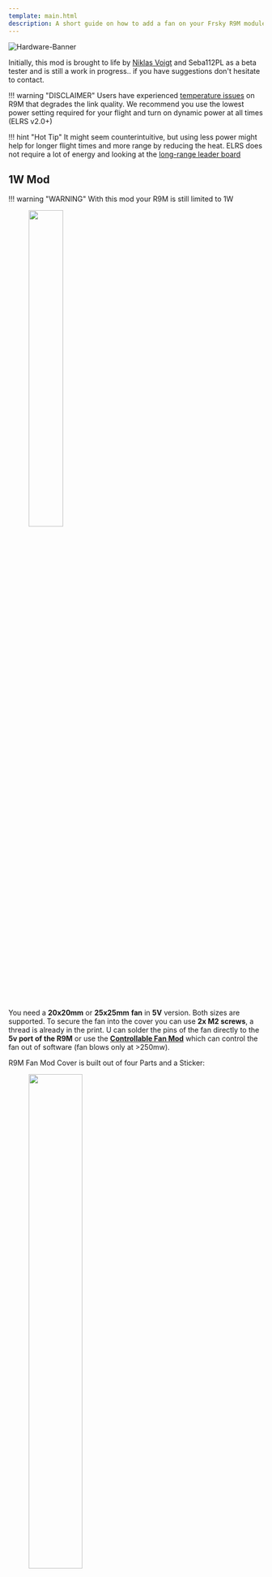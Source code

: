```yaml
---
template: main.html
description: A short guide on how to add a fan on your Frsky R9M module flashed with ExpressLRS.
---
```


![Hardware-Banner](https://raw.githubusercontent.com/ExpressLRS/ExpressLRS-Hardware/master/img/hardware.png)

Initially, this mod is brought to life by [Niklas Voigt](https://discordapp.com/users/773143572354039828) and Seba112PL as a beta tester and is still a work in progress.. if you have suggestions don't hesitate to contact.

!!! warning "DISCLAIMER"
    Users have experienced [temperature issues](https://github.com/ExpressLRS/ExpressLRS/issues/429) on R9M that degrades the link quality. We recommend you use the lowest power setting required for your flight and turn on dynamic power at all times (ELRS v2.0+)

!!! hint "Hot Tip"
    It might seem counterintuitive, but using less power might help for longer flight times and more range by reducing the heat. ELRS does not require a lot of energy and looking at the [long-range leader board](https://github.com/ExpressLRS/ExpressLRS#current-leaderboard)

## 1W Mod
!!! warning "WARNING" 
    With this mod your R9M is still limited to 1W

<figure markdown>
<img class="center-img" src="https://raw.githubusercontent.com/ExpressLRS/ExpressLRS-Hardware/master/STL/R9M-Fan-Mod-Case/view-top.png" data-canonical-src="https://raw.githubusercontent.com/ExpressLRS/ExpressLRS-Hardware/master/STL/R9M-Fan-Mod-Case/view-top.png" width="40%>
</figure>

<figure markdown>
<img class="center-img" src="https://raw.githubusercontent.com/ExpressLRS/ExpressLRS-Hardware/master/STL/R9M-Fan-Mod-Case/view-bottom.png" data-canonical-src="https://raw.githubusercontent.com/ExpressLRS/ExpressLRS-Hardware/master/STL/R9M-Fan-Mod-Case/view-bottom.png" width="40%">
</figure>

You need a **20x20mm** or **25x25mm** **fan** in **5V** version. 
Both sizes are supported. To secure the fan into the cover you can use **2x M2 screws**, a thread is already in the print.
U can solder the pins of the fan directly to the **5v port of the R9M** or use the [**Controllable Fan Mod**](#controllable-fan-mod) which can control the fan out of software (fan blows only at >250mw). 

R9M Fan Mod Cover is built out of four Parts and a Sticker:

<figure markdown>
<img class="center-img" src="https://raw.githubusercontent.com/ExpressLRS/ExpressLRS-Hardware/master/STL/R9M-Fan-Mod-Case/view-description.png" data-canonical-src="https://raw.githubusercontent.com/ExpressLRS/ExpressLRS-Hardware/master/STL/R9M-Fan-Mod-Case/view-description.png" width="50%" height="auto">
</figure>

### Download

* [R9M-Fan-Case-Cover.stl](https://github.com/ExpressLRS/ExpressLRS-Hardware/raw/master/STL/R9M-Fan-Mod-Case/R9M-Fan-Case-Cover.stl)
* [R9M-Fan-Case-Pins.stl](https://github.com/ExpressLRS/ExpressLRS-Hardware/raw/master/STL/R9M-Fan-Mod-Case/R9M-Fan-Case-Pins.stl)
* [R9M-Fan-Case-XT30.stl](https://github.com/ExpressLRS/ExpressLRS-Hardware/raw/master/STL/R9M-Fan-Mod-Case/R9M-Fan-Case-XT30.stl)
* [R9M-Fan-Case-Standoff.stl](https://github.com/ExpressLRS/ExpressLRS-Hardware/raw/master/STL/R9M-Fan-Mod-Case/R9M-Fan-Case-Standoff.stl) (2x)
* [R9M-ExpressLRS-900Mhz.pdf](https://github.com/ExpressLRS/ExpressLRS-Hardware/raw/master/STL/R9M-Fan-Mod-Case/R9M-ExpressLRS-900Mhz.pdf)

or from [Thingiverse](https://www.thingiverse.com/thing:4829360)

## Controllable Fan Mod

Additionally to the fan, you'll need one NPN Transistor (e.g. `2N4401`) or N-Channel MOSFET (e.g. `BS170` has built-in Shotky-Diode) and a resistor (200-3k7)

<figure markdown>
<img class="center-img" src="https://github.com/ExpressLRS/ExpressLRS-Hardware/blob/master/img/wiki-from-discord/n-channel-mosfet.png?raw=true" width="40%">
</figure>

<figure markdown>
<img class="center-img" src="https://github.com/ExpressLRS/ExpressLRS-Hardware/blob/master/img/wiki-from-discord/npn-transistor.png?raw=true" width="40%">
</figure>

### R9M2019 Build notice

The PB9 pad location on the R9M2019 module is a bit different. Please see the photo.

<figure markdown>
<img class="center-img" src="https://github.com/ExpressLRS/ExpressLRS-Hardware/blob/master/img/wiki-from-discord/R9M2019.png?raw=true" width="50%">
<figcaption>PB9 pad location</figcaption>
</figure>

## 2W Mod 

!!! warning "WARNING"
    Only do this if you are comfortable with modding hardware

In addition to the [3D printed Cover](#download) & the [**Controllable Fan Mod**](#controllable-fan-mod) you'll need:

* Fan + Heatsink `"2507 25MM 25x25x13MM Hydraulic bearing Graphics card Cooling fan with heat sink 5V 12V m.2 SSD Fan with 2pin"`
* Thermalpad 0.5mm `"1pc 100mmx100mmx0.5mm GPU Northbridge IC LED Chipset Heatsink Cooling Conductive Silicone Thermal Pad,100x100x0.5mm w/ 3.2W/M-K"`

The screw heads are cut off to reduce height.

<figure markdown>
<img class="center-img" src="https://github.com/ExpressLRS/ExpressLRS-Hardware/blob/master/img/wiki-from-discord/heatsink.jpeg?raw=true" width="40%">
</figure>

<figure markdown>
<img class="center-img" src="https://github.com/ExpressLRS/ExpressLRS-Hardware/blob/master/img/wiki-from-discord/heatsink2.jpeg?raw=true" width="40%">
</figure>

<figure markdown>
<img class="center-img" src="https://github.com/ExpressLRS/ExpressLRS-Hardware/blob/master/img/wiki-from-discord/heatsink4.jpeg?raw=true" width="40%">
</figure>

<figure markdown>
<img class="center-img" src="https://github.com/ExpressLRS/ExpressLRS-Hardware/blob/master/img/wiki-from-discord/heatsink5.jpeg?raw=true" width="40%">
</figure>

As you can see in picture 3, the 5v fan is connected to the power source of the module, so the fan is used with some overvoltage and spins with higher rpm... tested for a long time and should not be a problem for the fan.
If you don't know how to allow the 2W in the firmware, don't do this mod!🤦‍♂️

## Here are some makes

<figure markdown>
<img class="center-img" src="https://github.com/ExpressLRS/ExpressLRS-Hardware/raw/master/STL/R9M-Fan-Mod-Case/view-real.jpg" width="40%">
</figure>

<figure markdown>
<img class="center-img" src="https://github.com/ExpressLRS/ExpressLRS-Hardware/blob/master/img/wiki-from-discord/make2.jpeg?raw=true" width="40%">
</figure>

<figure markdown>
<img  class="center-img" src="https://github.com/ExpressLRS/ExpressLRS-Hardware/blob/master/img/wiki-from-discord/make3.jpeg?raw=true" width="40%">
</figure>

<figure markdown>
<img class="center-img" src="https://github.com/ExpressLRS/ExpressLRS-Hardware/blob/master/img/wiki-from-discord/make4.jpeg?raw=true" width="40%">
</figure>